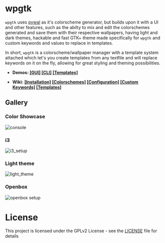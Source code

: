 
# wpgtk

`wpgtk` uses [pywal](https://github.com/dylanaraps/pywal) as it's colorscheme generator, but builds upon it with a UI and other features, such as the abilty to mix and edit the colorschemes generated and save them with their respective wallpapers, having light and dark themes, hackable and fast GTK+ theme made specifically for `wpgtk` and custom keywords and values to replace in templates.

In short, `wpgtk` is a colorscheme/wallpaper manager with a template system attached which let's you create templates from any textfile and will replace keywords on it on the fly, allowing for great styling and theming possibilities.

- **Demos:
[[GUI]](https://gfycat.com/RigidAnxiousElk)
[[CLI]](https://gfycat.com/NeighboringSarcasticEquine)
[[Templates]](https://gfycat.com/VacantHeavyAmericansaddlebred)**

- **Wiki:**
**[[Installation]](https://github.com/deviantfero/wpgtk/wiki/Installation)
[[Colorschemes]](https://github.com/deviantfero/wpgtk/wiki/Colorschemes)
[[Configuration]](https://github.com/deviantfero/wpgtk/wiki/Configuration)
[[Custom Keywords]](https://github.com/deviantfero/wpgtk/wiki/Custom-Keywords)
[[Templates]](https://github.com/deviantfero/wpgtk/wiki/Templates)**

## Gallery
### Color Showcase
![console](https://i.imgur.com/UvVonun.gif)


### i3
![i3_setup](https://i.imgur.com/ybqWBO6.png)

### Light theme
![light_theme](https://i.imgur.com/Pc2zRej.png)

### Openbox
![openbox setup](http://i.imgur.com/2cquXzm.png)

# License

This project is licensed under the GPLv2 License - see the [LICENSE](LICENSE) file for details
